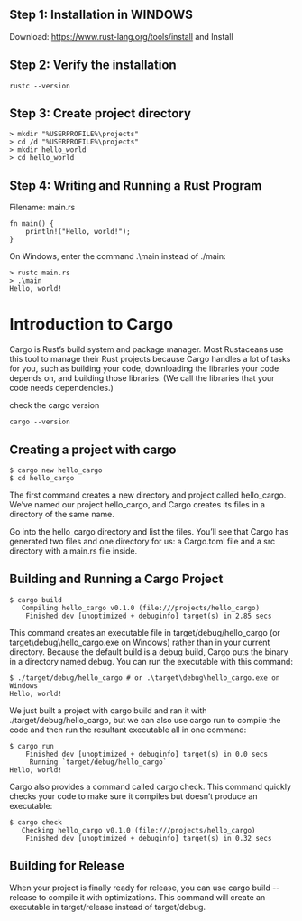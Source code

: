 ## Step 1: Installation in WINDOWS
Download: https://www.rust-lang.org/tools/install and Install

## Step 2: Verify the installation
```rustc --version```

## Step 3: Create project directory
```
> mkdir "%USERPROFILE%\projects"
> cd /d "%USERPROFILE%\projects"
> mkdir hello_world
> cd hello_world
```

## Step 4: Writing and Running a Rust Program

 Filename: main.rs 
```
fn main() {
    println!("Hello, world!");
}
```
On Windows, enter the command .\main instead of ./main:

```
> rustc main.rs
> .\main
Hello, world!
```

# Introduction to Cargo

Cargo is Rust’s build system and package manager. Most Rustaceans use this tool to manage their Rust projects because Cargo handles a lot of tasks for you, such as building your code, downloading the libraries your code depends on, and building those libraries. (We call the libraries that your code needs dependencies.)

check the cargo version

```
cargo --version
```

## Creating a project with cargo

```
$ cargo new hello_cargo
$ cd hello_cargo
```

The first command creates a new directory and project called hello_cargo. We’ve named our project hello_cargo, and Cargo creates its files in a directory of the same name.

Go into the hello_cargo directory and list the files. You’ll see that Cargo has generated two files and one directory for us: a Cargo.toml file and a src directory with a main.rs file inside.

## Building and Running a Cargo Project

```
$ cargo build
   Compiling hello_cargo v0.1.0 (file:///projects/hello_cargo)
    Finished dev [unoptimized + debuginfo] target(s) in 2.85 secs
```

This command creates an executable file in target/debug/hello_cargo (or target\debug\hello_cargo.exe on Windows) rather than in your current directory. Because the default build is a debug build, Cargo puts the binary in a directory named debug. You can run the executable with this command:

```
$ ./target/debug/hello_cargo # or .\target\debug\hello_cargo.exe on Windows
Hello, world!
```
We just built a project with cargo build and ran it with ./target/debug/hello_cargo, but we can also use cargo run to compile the code and then run the resultant executable all in one command:
```
$ cargo run
    Finished dev [unoptimized + debuginfo] target(s) in 0.0 secs
     Running `target/debug/hello_cargo`
Hello, world!
```
Cargo also provides a command called cargo check. This command quickly checks your code to make sure it compiles but doesn’t produce an executable:
```
$ cargo check
   Checking hello_cargo v0.1.0 (file:///projects/hello_cargo)
    Finished dev [unoptimized + debuginfo] target(s) in 0.32 secs
```

## Building for Release

When your project is finally ready for release, you can use cargo build --release to compile it with optimizations. This command will create an executable in target/release instead of target/debug. 

